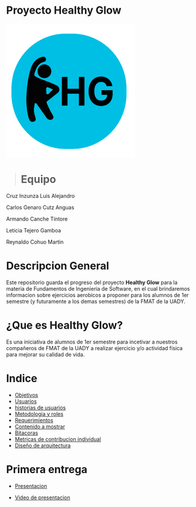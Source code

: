 # Proyecto Healthy Glow

![Ejercicios aerobicos](Logo_Healthy.png)

> # Equipo
Cruz Inzunza Luis Alejandro

Carlos Genaro Cutz Anguas

Armando Canche Tíntore 

Leticia Tejero Gamboa 

Reynaldo Cohuo Martin 

# Descripcion General

Este repositorio guarda el progreso del proyecto **Healthy Glow** para la materia de Fundamentos de Ingenieria de Software, en el cual brindaremos informacion sobre ejercicios aerobicos a proponer para los alumnos de 1er semestre (y futuramente a los demas semestres) de la FMAT de la UADY.

# ¿Que es Healthy Glow?

Es una iniciativa de alumnos de 1er semestre para incetivar a nuestros compañeros de FMAT de la UADY a realizar ejercicio y/o actividad física para mejorar su calidad de vida.

# Indice
* [Objetivos](Documentacion/Objetivo.md)
* [Usuarios](Documentacion/Usuarios.md)
* [historias de usuarios](Documentacion/Historias_de_Usuarios.md)
* [Metodologia y roles](Documentacion/Metodologia_y_roles.md)
* [Requerimientos](Documentacion/Requerimientos.md)
* [Contenido a mostrar](Documentacion/Contenido)
* [Bitacoras](Documentacion/Bitacoras.md)
* [Metricas de contribucion individual](metricas_de_cont2.pdf)
* [Diseño de arquitectura](Documentacion/Diseno_de_arquitectura.pdf)

# Primera entrega

* [Presentacion](Proyecto_HealthyGlow.pdf)

* [Video de presentacion](https://www.youtube.com/watch?v=S1l2323O1bI)
